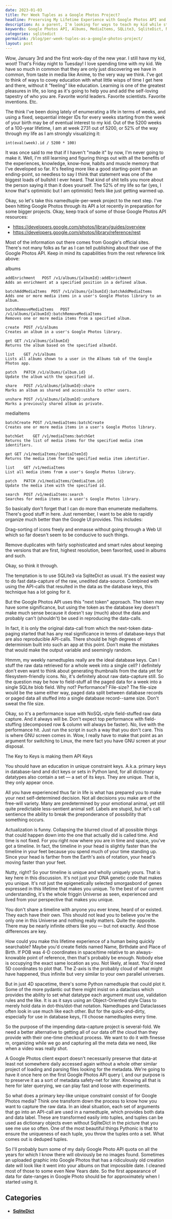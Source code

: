 ```yaml
---
date: 2023-01-03
title: Per Week Tuples as a Google Photos Project?
headline: Preserving My Lifetime Experience with Google Photos API and Weekly Named Tuples
description: As a parent, I'm looking for ways to teach my kid while still making it fun. I'm exploring the capabilities of the Google Photos API, such as albums and mediaItems, and using SQLite3 and SqliteDict to rapidly organize my data better than the Google UI provides. I'm creating a project to capture my lifetime experience with data and preserve it as metadata, using weekly namedtuples to ensure the data is unique.
keywords: Google Photos API, Albums, MediaItems, SQLite3, SqliteDict, NamedTuples, Data, Metadata, Parenting, Teaching, Fun, Cloud, Data-Source, Data-Paging
categories: sqlitedict
permalink: /blog/per-week-tuples-as-a-google-photos-project/
layout: post
---
```



Wow, January 3rd and the first work-day of the new year. I still have my kid,
woot! That's Friday night to Tuesday! I love spending time with my kid. We have
so much in common that they are only just discovering we have in common, from
taste in media like Anime, to the very way we think. I've got to think of ways
to covey education with what little wisps of time I get here and there, without
it "feeling" like education. Learning is one of the greatest pleasures in life,
so long as it's going to help you and add the self-loving tapestry of who you
are. Favorite world leaders. Favorite scientists. Favorite inventions. Etc.

The think I've been doing lately of enumerating a life in terms of weeks, and
using a fixed, sequential integer IDs for every weeks starting from the week of
your birth may be of eventual interest to my kid. Out of the 5200 weeks of a
100-year lifetime, I am at week 2731 out of 5200, or 52% of the way through my
life as I am strongly visualizing it:

    int(eval(week).id / 5200 * 100)

It was once said to me that if I haven't "made it" by now, I'm never going to
make it. Well, I'm still learning and figuring things out with all the benefits
of the experiences, knowledge, know-how, habits and muscle memory that I've
developed so far. It's feeling more like a good starting-point than an
ending-point, so needless to say I think that statement was one of the biggest
loads of bullshit I ever heard. That kind of shit tells you more about the
person saying it than it does yourself. The 52% of my life so far (yes, I know
that's optimistic but I am optimistic) feels like just getting warmed up.

Okay, so let's take this namedtuple-per-week project to the next step. I've
been hitting Google Photos through its API a lot recently in preparation for
some bigger projects. Okay, keep track of some of those Google Photos API
resources:

- https://developers.google.com/photos/library/guides/overview
- https://developers.google.com/photos/library/reference/rest

Most of the information out there comes from Google's official sites. There's
not many folks as far as I can tell publishing about their use of the Google
Photos API. Keep in mind its capabilities from the rest reference link above:

albums

    addEnrichment	POST /v1/albums/{albumId}:addEnrichment
    Adds an enrichment at a specified position in a defined album.

    batchAddMediaItems	POST /v1/albums/{albumId}:batchAddMediaItems
    Adds one or more media items in a user's Google Photos library to an album.

    batchRemoveMediaItems	POST /v1/albums/{albumId}:batchRemoveMediaItems
    Removes one or more media items from a specified album.

    create	POST /v1/albums
    Creates an album in a user's Google Photos library.

    get	GET /v1/albums/{albumId}
    Returns the album based on the specified albumId.

    list	GET /v1/albums
    Lists all albums shown to a user in the Albums tab of the Google Photos app.

    patch	PATCH /v1/albums/{album.id}
    Update the album with the specified id.

    share	POST /v1/albums/{albumId}:share
    Marks an album as shared and accessible to other users.

    unshare	POST /v1/albums/{albumId}:unshare
    Marks a previously shared album as private.

mediaItems

    batchCreate	POST /v1/mediaItems:batchCreate
    Creates one or more media items in a user's Google Photos library.

    batchGet	GET /v1/mediaItems:batchGet
    Returns the list of media items for the specified media item identifiers.

    get	GET /v1/mediaItems/{mediaItemId}
    Returns the media item for the specified media item identifier.

    list	GET /v1/mediaItems
    List all media items from a user's Google Photos library.

    patch	PATCH /v1/mediaItems/{mediaItem.id}
    Update the media item with the specified id.

    search	POST /v1/mediaItems:search
    Searches for media items in a user's Google Photos library.

So basically don't forget that I can do more than enumerate mediaItems. There's
good stuff in here. Just remember, I want to be able to rapidly organize much
better than the Google UI provides. This includes:

Drag-sorting of icons freely and enmasse without going through a Web UI which
so far doesn't seem to be conducive to such things.

Remove duplicates with fairly sophisticated and smart rules about keeping the
versions that are first, highest resolution, been favorited, used in albums and
such.

Okay, so think it through.

The temptation is to use SQLite3 via SqliteDict as usual. It's the easiest way
to do fast data-capture of the raw, unedited data-source. Combined with using
the API-calls that resulted in the data as the database keys, this technique
has a lot going for it.

But the Google Photos API uses this "next token" approach. The token may have
some significance, but using the token as the database key doesn't make much
sense because it doesn't say (much) about the data and probably can't
(shouldn't) be used in reproducing the data-calls.

In fact, it is only the original data-call from which the next-token
data-paging started that has any real significance in terms of database-keys
that are also reproducible API-calls. There should be high degrees of
determinism built into such an app at this point. Don't make the mistakes that
would make the output variable and seemingly random.

Hmmm, my weekly namedtuples really are the ideal database keys. Can I stuff the
raw data retrieved for a whole week into a single cell? I definitely don't even
want to think about generating thumbnails from the data yet for
filesystem-friendly icons. No, it's definitely about raw data-capture still. So
the question may be how to field-stuff all the paged data for a week into a
single SQLite blob field. Why not? Performance? File-size? The file-size would
be the same either way, paged data split between database records or paged data
all stuffed into a single database record--same size. Don't sweat the file
size.

Okay, so it's a performance issue with NoSQL-style field-stuffed raw data
capture. And it always will be. Don't expect top performance with
field-stuffing (decomposed row & column will always be faster). No, live with
the performance hit. Just run the script in such a way that you don't care.
This is where GNU screen comes in. Wow, I really have to make that point as an
argument for switching to Linux, the mere fact you have GNU screen at your
disposal.

The Key to Keys is making them API Keys

You should have an education in unique constraint keys. A.k.a. primary keys in
database-land and dict keys or sets in Python land, for all dictionary
datatypes also contain a set — a set of its keys. They are unique. That is,
they only appear once.

All you have experienced thus far in life is what has prepared you to make your
next self-determined decision. Not all decisions you make are of the free-will
variety. Many are predetermined by your emotional animal, yet still quite
predictable less-sentient animal self. Labels are stupid, but let's call
sentience the ability to break the preponderance of possibility that something
occurs.

Actualization is funny. Collapsing the blurred cloud of all possible things
that could happen down into the one that actually did is called time. And time
is not fixed. For you right now where you are in time and space, you've got a
timeline. In fact, the timeline in your head is slightly faster than the
timeline in your feet because you spend much of your time standing up. Since
your head is farther from the Earth's axis of rotation, your head's moving
faster than your feet.

Nutty, right? So your timeline is unique and wholly uniquely yours. That is key
here in this discussion. It's not just your DNA genetic code that makes you
unique. It's not just the epigenetically selected smorgasbord of genes
expressed in this lifetime that makes you unique. To the best of our current
understanding, it's the whole friggin Universe as seen, experienced and lived
from your perspective that makes you unique.

You don't share a timeline with anyone you ever knew, heard of or existed. They
each have their own. This should not lead you to believe you're the only one in
this Universe and nothing really matters. Quite the opposite. There may be
nearly infinite others like you — but not exactly. And those differences are
key.

How could you make this lifetime experience of a human being quickly
searchable? Maybe you'd create fields named Name, Birthdate and Place of Birth.
If POB was 4-D coordinates in space/time relative to an always-knowable point
of reference, then that's probably be enough. Nobody else is occupying the
exact same location as you. Not likely, at least. You'd need 5D coordinates to
plot that. The Z-axis is the probably cloud of what might have happened, thus
infinite but very similar to your own parallel universes.

But in just 4D spacetime, there's some Python namedtuple that could plot it.
Some of the more pydantic out there might insist on a dataclass which provides
the ability to set what datatype each argument must use, validation rules and
the like. It is as it says using an Object-Oriented style Class to merely hold
data in dot-this/dot-that notation.  Namedtupes and Dataclasses often look in
use much like each other. But for the quick-and-dirty, especially for use in
database keys, I'll choose namedtuples every time.

So the purpose of the impending data-capture project is several-fold. We need a
better alternative to getting all of our data off the cloud than they provide
with their one-time checkout process. We want to do it with finesse m,
organizing while we go and capturing all the meta data we need, like when a
video was really shot.

A Google Photos client export doesn't necessarily preserve that data-at least
not somewhere daily accessed again without a whole other similar project of
loading and parsing files looking for the metadata. We're going to have it once
here on the first Google Photos API query l, and our purpose is to preserve it
as a sort of metadata safety-net for later. Knowing all that is here for later
querying, we can play fast and loose with experiments.

So what does a primary key-like unique constraint consist of for Google Photos
media? Think one transform down the process to know how you want to capture the
raw data. In an ideal situation, each set of arguments that go into an API-call
are used in a namedtuple, which provides both data and data label. These are
transformed easily into tuples, and tuples can be used as dictionary objects
even without SqliteDict in the picture that you see me use so often. One of the
most beautiful things Pythonic is that to ensure the uniqueness of each tuple,
you throw the tuples onto a set. What comes out is deduped tuples.

So I'll probably burn some of my daily Google Photo API quota on all the years
for which I know there will obviously be no images found. Sometimes an uploaded
graphic into Google Photos that has a ridiculously old creation date will look
like it went into your albums on that impossible date. I cleaned most of those
to some even New Years date. So the first appearance of data for date-ranges in
Google Photo should be for approximately when I started using it.



## Categories

<ul>
<li><h4><a href='/sqlitedict/'>SqliteDict</a></h4></li></ul>